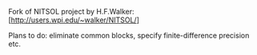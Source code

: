 Fork of NITSOL project by H.F.Walker:
[http://users.wpi.edu/~walker/NITSOL/]

Plans to do: eliminate common blocks, specify finite-difference precision etc.
